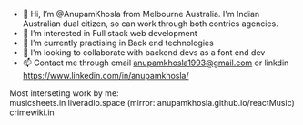 - 👋 Hi, I’m @AnupamKhosla from Melbourne Australia. I'm Indian Australian dual citizen, so can work through both contries agencies.
- 👀 I’m interested in Full stack web development
- 🌱 I’m currently practising in Back end technologies
- 💞️ I’m looking to collaborate with backend devs as a font end dev
- 📫 Contact me through email anupamkhosla1993@gmail.com or linkdin https://www.linkedin.com/in/anupamkhosla/

Most interseting work by me:  
musicsheets.in
liveradio.space (mirror: anupamkhosla.github.io/reactMusic)
crimewiki.in

<!---
AnupamKhosla/AnupamKhosla is a ✨ special ✨ repository because its `README.md` (this file) appears on your GitHub profile.
You can click the Preview link to take a look at your changes.
--->
